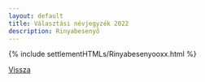 ```yaml
---
layout: default
title: Választási névjegyzék 2022
description: Rinyabesenyő
---
```


{% include settlementHTMLs/Rinyabesenyooxx.html %}

[Vissza](../)